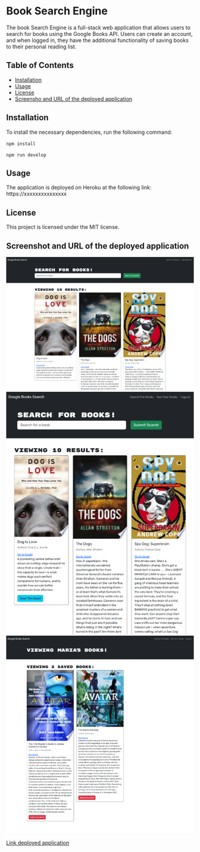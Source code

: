 # Book Search Engine

The book Search Engine is a full-stack web application that allows users to search for books using the Google Books API. Users can create an account, and when logged in, they have the additional functionality of saving books to their personal reading list.

## Table of Contents

- [Installation](#installation)
- [Usage](#usage)
- [License](#license)
- [Screensho and URL of the deployed application](#screenshot-and-url-of-the-deployed-application)

## Installation

To install the necessary dependencies, run the following command:

```
npm install
```

```
npm run develop
```

## Usage

The application is deployed on Heroku at the following link: https://xxxxxxxxxxxxxxx

## License

This project is licensed under the MIT license.

## Screenshot and URL of the deployed application

![Screenshot of deployed application](./client/src/assets/screenshot/1.png)
![Screenshot of deployed application](./client/src/assets/screenshot/3.png)
![Screenshot of deployed application](./client/src/assets/screenshot/2.png)

[Link deployed application](https://xxxxxxxxxxxxxxx)
